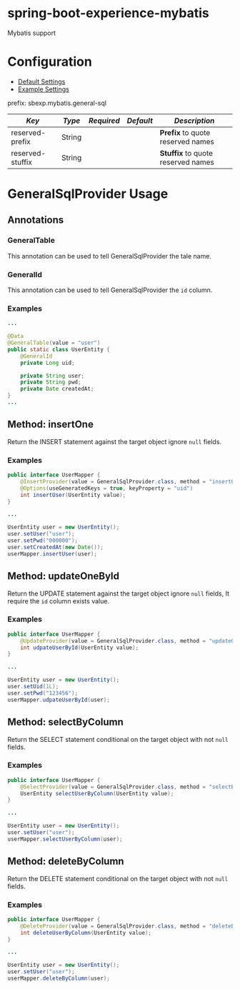 spring-boot-experience-mybatis
==============================================

Mybatis support

# Configuration

- [Default Settings](src/main/resources/experience/experience-mybatis.yml)
- [Example Settings](src/test/resources/application.yml)

prefix: sbexp.mybatis.general-sql

| *Key*            | *Type* | *Required* | *Default* | *Description*                       |
|------------------|--------|------------|-----------|-------------------------------------|
| reserved-prefix  | String |            |           | **Prefix** to quote reserved names  |
| reserved-stuffix | String |            |           | **Stuffix** to quote reserved names |

# GeneralSqlProvider Usage

## Annotations

### GeneralTable

This annotation can be used to tell GeneralSqlProvider the tale name.

### GeneralId

This annotation can be used to tell GeneralSqlProvider the `id` column.

### Examples

```java
...

@Data
@GeneralTable(value = "user")
public static class UserEntity {
    @GeneralId
    private Long uid;

    private String user;
    private String pwd;
    private Date createdAt;
}
...
```

## Method: insertOne

Return the INSERT statement against the target object ignore `null` fields.

### Examples

```java
public interface UserMapper {
    @InsertProvider(value = GeneralSqlProvider.class, method = "insertOne")
    @Options(useGeneratedKeys = true, keyProperty = "uid")
    int insertUser(UserEntity value);
}

...

UserEntity user = new UserEntity();
user.setUser("user");
user.setPwd("000000");
user.setCreatedAt(new Date());
userMapper.insertUser(user);
```

## Method: updateOneById

Return the UPDATE statement against the target object ignore `null` fields, It require the `id` column exists value.

### Examples

```java
public interface UserMapper {
    @UpdateProvider(value = GeneralSqlProvider.class, method = "updateOneById")
    int udpateUserById(UserEntity value);
}

...

UserEntity user = new UserEntity();
user.setUid(1L);
user.setPwd("123456");
userMapper.udpateUserById(user);
```

## Method: selectByColumn

Return the SELECT statement conditional on the target object with not `null` fields.

### Examples

```java
public interface UserMapper {
    @SelectProvider(value = GeneralSqlProvider.class, method = "selectByColumn")
    UserEntity selectUserByColumn(UserEntity value);
}

...

UserEntity user = new UserEntity();
user.setUser("user");
userMapper.selectUserByColumn(user);
```

## Method: deleteByColumn

Return the DELETE statement conditional on the target object with not `null` fields.

### Examples

```java
public interface UserMapper {
    @DeleteProvider(value = GeneralSqlProvider.class, method = "deleteByColumn")
    int deleteUserByColumn(UserEntity value);
}

...

UserEntity user = new UserEntity();
user.setUser("user");
userMapper.deleteByColumn(user);
```
